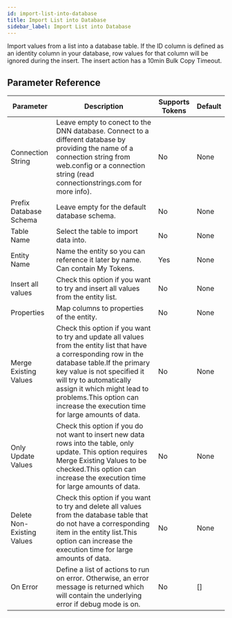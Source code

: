 ```yaml
---
id: import-list-into-database
title: Import List into Database
sidebar_label: Import List into Database
---
```



Import values from a list into a database table. If the ID column is defined as an identity column in your database, row values for that column will be ignored during the insert. The insert action has a 10min Bulk Copy Timeout.

## Parameter Reference
| Parameter | Description | Supports Tokens | Default |
| -- | -- | -- | -- |
| Connection String | Leave empty to conect to the DNN database. Connect to a different database by providing the name of a connection string from web.config or a connection string (read connectionstrings.com for more info). | No | None |
| Prefix Database Schema | Leave empty for the default database schema. | No | None |
| Table Name | Select the table to import data into. | No | None |
| Entity Name | Name the entity so you can reference it later by name. Can contain My Tokens. | Yes | None |
| Insert all values | Check this option if you want to try and insert all values from the entity list. | No | None |
| Properties | Map columns to properties of the entity. | No | None |
| Merge Existing Values | Check this option if you want to try and update all values from the entity list that have a corresponding row in the database table.If the primary key value is not specified it will try to automatically assign it which might lead to problems.This option can increase the execution time for large amounts of data. | No | None |
| Only Update Values | Check this option if you do not want to insert new data rows into the table, only update. This option requires Merge Existing Values to be checked.This option can increase the execution time for large amounts of data. | No | None |
| Delete Non-Existing Values | Check this option if you want to try and delete all values from the database table that do not have a corresponding item in the entity list.This option can increase the execution time for large amounts of data. | No | None |
| On Error | Define a list of actions to run on error. Otherwise, an error message is returned which will contain the underlying error if debug mode is on. | No | [] |
